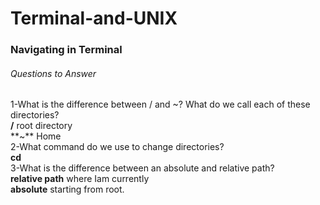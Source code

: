 # Terminal-and-UNIX

### Navigating in Terminal

###### Questions to Answer

1-What is the difference between / and ~?  What do we call each of these directories?   <br>
**/** root directory <br>
**~** Home <br>
2-What command do we use to change directories? <br>
**cd**<br>
3-What is the difference between an absolute and relative path?<br>
**relative path** where Iam currently<br>
**absolute** starting from root.<br>
